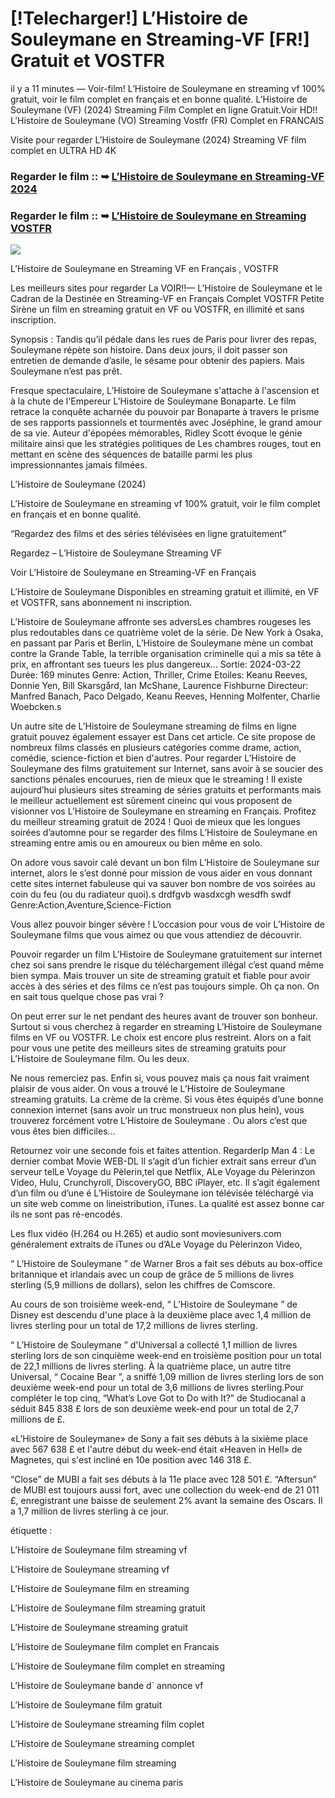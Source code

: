 # [!Telecharger!] L’Histoire de Souleymane en Streaming-VF [FR!] Gratuit et VOSTFR

il y a 11 minutes — Voir-film! L’Histoire de Souleymane en streaming vf 100% gratuit, voir le film complet en français et en bonne qualité. L’Histoire de Souleymane (VF) (2024) Streaming Film Complet en ligne Gratuit.Voir HD!! L’Histoire de Souleymane (VO) Streaming Vostfr (FR) Complet en FRANCAIS

Visite pour regarder L’Histoire de Souleymane (2024) Streaming VF film complet en ULTRA HD 4K

### Regarder le film :: ➥ [L’Histoire de Souleymane en Streaming-VF 2024](https://t.co/zlZKnJoLx7)

### Regarder le film :: ➥ [L’Histoire de Souleymane en Streaming VOSTFR](https://t.co/zlZKnJoLx7)

<p dir="auto"><a href="https://t.co/zlZKnJoLx7" title="PLAY NOW" rel="nofollow"><img src="https://i.imgur.com/jhNGoEt.gif" style="max-width: 100%;"></a></p>

L’Histoire de Souleymane en Streaming VF en Français , VOSTFR

Les meilleurs sites pour regarder La VOIR!!— L’Histoire de Souleymane et le Cadran de la Destinée en Streaming-VF en Français Complet VOSTFR Petite Sirène un film en streaming gratuit en VF ou VOSTFR, en illimité et sans inscription.

Synopsis : Tandis qu’il pédale dans les rues de Paris pour livrer des repas, Souleymane répète son histoire. Dans deux jours, il doit passer son entretien de demande d’asile, le sésame pour obtenir des papiers. Mais Souleymane n’est pas prêt.

Fresque spectaculaire, L’Histoire de Souleymane s'attache à l'ascension et à la chute de l'Empereur L’Histoire de Souleymane Bonaparte. Le film retrace la conquête acharnée du pouvoir par Bonaparte à travers le prisme de ses rapports passionnels et tourmentés avec Joséphine, le grand amour de sa vie. Auteur d'épopées mémorables, Ridley Scott évoque le génie militaire ainsi que les stratégies politiques de Les chambres rouges, tout en mettant en scène des séquences de bataille parmi les plus impressionnantes jamais filmées.

L’Histoire de Souleymane (2024)

L’Histoire de Souleymane en streaming vf 100% gratuit, voir le film complet en français et en bonne qualité.

“Regardez des films et des séries télévisées en ligne gratuitement”

Regardez – L’Histoire de Souleymane Streaming VF

Voir L’Histoire de Souleymane en Streaming-VF en Français

L’Histoire de Souleymane Disponibles en streaming gratuit et illimité, en VF et VOSTFR, sans abonnement ni inscription.

L’Histoire de Souleymane affronte ses adversLes chambres rougeses les plus redoutables dans ce quatrième volet de la série. De New York à Osaka, en passant par Paris et Berlin, L’Histoire de Souleymane mène un combat contre la Grande Table, la terrible organisation criminelle qui a mis sa tête à prix, en affrontant ses tueurs les plus dangereux... Sortie: 2024-03-22 Durée: 169 minutes Genre: Action, Thriller, Crime Etoiles: Keanu Reeves, Donnie Yen, Bill Skarsgård, Ian McShane, Laurence Fishburne Directeur: Manfred Banach, Paco Delgado, Keanu Reeves, Henning Molfenter, Charlie Woebcken.s

Un autre site de L’Histoire de Souleymane streaming de films en ligne gratuit pouvez également essayer est Dans cet article. Ce site propose de nombreux films classés en plusieurs catégories comme drame, action, comédie, science-fiction et bien d'autres. Pour regarder L’Histoire de Souleymane des films gratuitement sur Internet, sans avoir à se soucier des sanctions pénales encourues, rien de mieux que le streaming ! Il existe aujourd’hui plusieurs sites streaming de séries gratuits et performants mais le meilleur actuellement est sûrement cineinc qui vous proposent de visionner vos L’Histoire de Souleymane en streaming en Français. Profitez du meilleur streaming gratuit de 2024 ! Quoi de mieux que les longues soirées d’automne pour se regarder des films L’Histoire de Souleymane en streaming entre amis ou en amoureux ou bien même en solo.

On adore vous savoir calé devant un bon film L’Histoire de Souleymane sur internet, alors le s’est donné pour mission de vous aider en vous donnant cette sites internet fabuleuse qui va sauver bon nombre de vos soirées au coin du feu (ou du radiateur quoi).s drdfgvb wasdxcgh wesdfh swdf Genre:Action,Aventure,Science-Fiction

Vous allez pouvoir binger sévère ! L’occasion pour vous de voir L’Histoire de Souleymane films que vous aimez ou que vous attendiez de découvrir.

Pouvoir regarder un film L’Histoire de Souleymane gratuitement sur internet chez soi sans prendre le risque du téléchargement illégal c’est quand même bien sympa. Mais trouver un site de streaming gratuit et fiable pour avoir accès à des séries et des films ce n’est pas toujours simple. Oh ça non. On en sait tous quelque chose pas vrai ?

On peut errer sur le net pendant des heures avant de trouver son bonheur. Surtout si vous cherchez à regarder en streaming L’Histoire de Souleymane films en VF ou VOSTFR. Le choix est encore plus restreint. Alors on a fait pour vous une petite des meilleurs sites de streaming gratuits pour L’Histoire de Souleymane film. Ou les deux.

Ne nous remerciez pas. Enfin si, vous pouvez mais ça nous fait vraiment plaisir de vous aider. On vous a trouvé le L’Histoire de Souleymane streaming gratuits. La crème de la crème. Si vous êtes équipés d’une bonne connexion internet (sans avoir un truc monstrueux non plus hein), vous trouverez forcément votre L’Histoire de Souleymane . Ou alors c’est que vous êtes bien difficiles…

Retournez voir une seconde fois et faites attention. RegarderIp Man 4 : Le dernier combat Movie WEB-DL Il s’agit d’un fichier extrait sans erreur d’un serveur telLe Voyage du Pèlerin,tel que Netflix, ALe Voyage du Pèlerinzon Video, Hulu, Crunchyroll, DiscoveryGO, BBC iPlayer, etc. Il s’agit également d’un film ou d’une é L’Histoire de Souleymane ion télévisée téléchargé via un site web comme on lineistribution, iTunes. La qualité est assez bonne car ils ne sont pas ré-encodés.

Les flux vidéo (H.264 ou H.265) et audio sont moviesunivers.com généralement extraits de iTunes ou d’ALe Voyage du Pèlerinzon Video,

“ L’Histoire de Souleymane ” de Warner Bros a fait ses débuts au box-office britannique et irlandais avec un coup de grâce de 5 millions de livres sterling (5,9 millions de dollars), selon les chiffres de Comscore.

Au cours de son troisième week-end, “ L’Histoire de Souleymane ” de Disney est descendu d'une place à la deuxième place avec 1,4 million de livres sterling pour un total de 17,2 millions de livres sterling.

“ L’Histoire de Souleymane ” d'Universal a collecté 1,1 million de livres sterling lors de son cinquième week-end en troisième position pour un total de 22,1 millions de livres sterling. À la quatrième place, un autre titre Universal, “ Cocaine Bear ”, a sniffé 1,09 million de livres sterling lors de son deuxième week-end pour un total de 3,6 millions de livres sterling.Pour compléter le top cinq, “What’s Love Got to Do with It?” de Studiocanal a séduit 845 838 £ lors de son deuxième week-end pour un total de 2,7 millions de £.

«L’Histoire de Souleymane» de Sony a fait ses débuts à la sixième place avec 567 638 £ et l'autre début du week-end était «Heaven in Hell» de Magnetes, qui s'est incliné en 10e position avec 146 318 £.

“Close” de MUBI a fait ses débuts à la 11e place avec 128 501 £. “Aftersun” de MUBI est toujours aussi fort, avec une collection du week-end de 21 011 £, enregistrant une baisse de seulement 2% avant la semaine des Oscars. Il a 1,7 million de livres sterling à ce jour.

étiquette :

L’Histoire de Souleymane film streaming vf

L’Histoire de Souleymane streaming vf

L’Histoire de Souleymane film en streaming

L’Histoire de Souleymane film streaming gratuit

L’Histoire de Souleymane streaming gratuit

L’Histoire de Souleymane film complet en Francais

L’Histoire de Souleymane film complet en streaming

L’Histoire de Souleymane bande d` annonce vf

L’Histoire de Souleymane film gratuit

L’Histoire de Souleymane streaming film coplet

L’Histoire de Souleymane streaming complet

L’Histoire de Souleymane film streaming

L’Histoire de Souleymane au cinema paris
